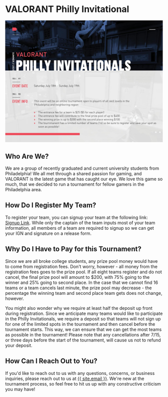 <h1> VALORANT Philly Invitational </h1>

<img src="resources/Valorant_Poster_02.jpg" alt="Philly Invitational Poster">

<h2> Who Are We? </h2>
We are a group of recently graduated and current university students from Philadelphia! We all met through a shared passion for gaming, and VALORANT is the latest game that has caught our eye. We love this game so much, that we decided to run a tournament for fellow gamers in the Philadelphia area.

<h2> How Do I Register My Team? </h2>
To register your team, you can signup your team at the following link: <a href="https://forms.gle/pVTRymbMVmpsKPtz6">Signup Link</a>. While only the captain of the team inputs most of your team information, all members of a team are required to signup so we can get your IGN and signature on a release form.

<h2> Why Do I Have to Pay for this Tournament? </h2>
Since we are all broke college students, any prize pool money would have to come from registration fees. Don't worry, however - all money from the registration fees goes to the prize pool. If all eight teams register and do not cancel, the final prize pool will amount to $200, with 75% going to the winner and 25% going to second place. In the case that we cannot find 16 teams or a team cancels last minute, the prize pool may decrease - the percentage the winning team and second place team gets does not change, however.

You might also wonder why we require at least half the deposit up front during registration. Since we anticipate many teams would like to participate in the Philly Invitationals, we require a deposit so that teams will not sign up for one of the limited spots in the tournament and then cancel before the tournament starts. This way, we can ensure that we can get the most teams as possible in the tournament! Please note that any cancellations after 7/15, or three days before the start of the tournament, will cause us not to refund your deposit.

<h2> How Can I Reach Out to You? </h2>
If you'd like to reach out to us with any questions, concerns, or business inquiries, please reach out to us at <a href="mailto:{{ site.email }}">{{ site.email }}</a>. We're new at the tournament process, so feel free to hit us up with any constructive criticism you may have!